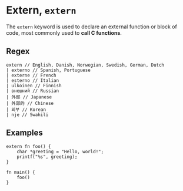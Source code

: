 # Extern, `extern`

The `extern` keyword is used to declare an external function or block of code, most
commonly used to **call C functions**.

## Regex

```regex
extern // English, Danish, Norwegian, Swedish, German, Dutch
| externo // Spanish, Portuguese
| externe // French
| esterno // Italian
| ulkoinen // Finnish
| внешний // Russian
| 外部 // Japanese
| 外部的 // Chinese
| 외부 // Korean
| nje // Swahili
```

## Examples

```leaf
extern fn foo() {
    char *greeting = "Hello, world!";
    printf("%s", greeting);
}

fn main() {
    foo()
}
```
